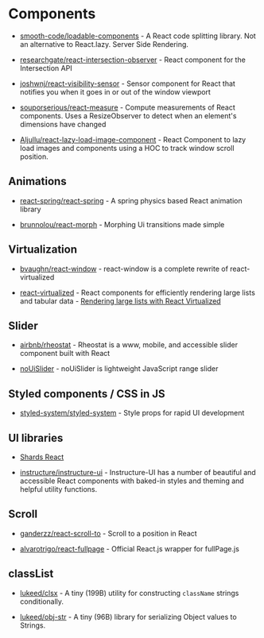 # Components

- [smooth-code/loadable-components](https://github.com/smooth-code/loadable-components) - A React code splitting library. Not an alternative to React.lazy. Server Side Rendering.

- [researchgate/react-intersection-observer](https://github.com/researchgate/react-intersection-observer) - React component for the Intersection <Observer /> API

- [joshwnj/react-visibility-sensor](https://github.com/joshwnj/react-visibility-sensor) - Sensor component for React that notifies you when it goes in or out of the window viewport

- [souporserious/react-measure](https://github.com/souporserious/react-measure) - Compute measurements of React components. Uses a ResizeObserver to detect when an element's dimensions have changed

- [Aljullu/react-lazy-load-image-component](https://github.com/Aljullu/react-lazy-load-image-component) - React Component to lazy load images and components using a HOC to track window scroll position.

## Animations

- [react-spring/react-spring](https://github.com/react-spring/react-spring) - A spring physics based React animation library

- [brunnolou/react-morph](https://github.com/brunnolou/react-morph) - Morphing Ui transitions made simple

## Virtualization

- [bvaughn/react-window](https://github.com/bvaughn/react-window) - react-window is a complete rewrite of react-virtualized

- [react-virtualized](https://github.com/bvaughn/react-virtualized) - React components for efficiently rendering large lists and tabular data - [Rendering large lists with React Virtualized](https://blog.logrocket.com/rendering-large-lists-with-react-virtualized-82741907a6b3)

## Slider

- [airbnb/rheostat](https://github.com/airbnb/rheostat) - Rheostat is a www, mobile, and accessible slider component built with React

- [noUiSlider](https://github.com/leongersen/noUiSlider/) - noUiSlider is lightweight JavaScript range slider

## Styled components / CSS in JS

- [styled-system/styled-system](https://github.com/styled-system/styled-system) - Style props for rapid UI development

## UI libraries

- [Shards React](https://designrevision.com/docs/shards-react/getting-started)

- [instructure/instructure-ui](https://github.com/instructure/instructure-ui) - Instructure-UI has a number of beautiful and accessible React components with baked-in styles and theming and helpful utility functions.

## Scroll

- [ganderzz/react-scroll-to](https://github.com/ganderzz/react-scroll-to) - Scroll to a position in React

- [alvarotrigo/react-fullpage](https://github.com/alvarotrigo/react-fullpage) - Official React.js wrapper for fullPage.js

## classList

- [lukeed/clsx](https://github.com/lukeed/clsx) - A tiny (199B) utility for constructing `className` strings conditionally.

- [lukeed/obj-str](https://github.com/lukeed/obj-str) - A tiny (96B) library for serializing Object values to Strings.
